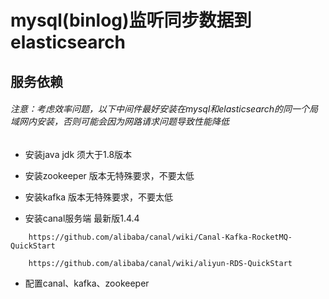 # mysql(binlog)监听同步数据到elasticsearch

## 服务依赖



###### 注意：考虑效率问题，以下中间件最好安装在mysql和elasticsearch的同一个局域网内安装，否则可能会因为网路请求问题导致性能降低

* 安装java jdk 须大于1.8版本

* 安装zookeeper   版本无特殊要求，不要太低

* 安装kafka		版本无特殊要求，不要太低

* 安装canal服务端	最新版1.4.4
```
    https://github.com/alibaba/canal/wiki/Canal-Kafka-RocketMQ-QuickStart

    https://github.com/alibaba/canal/wiki/aliyun-RDS-QuickStart
```

* 配置canal、kafka、zookeeper
